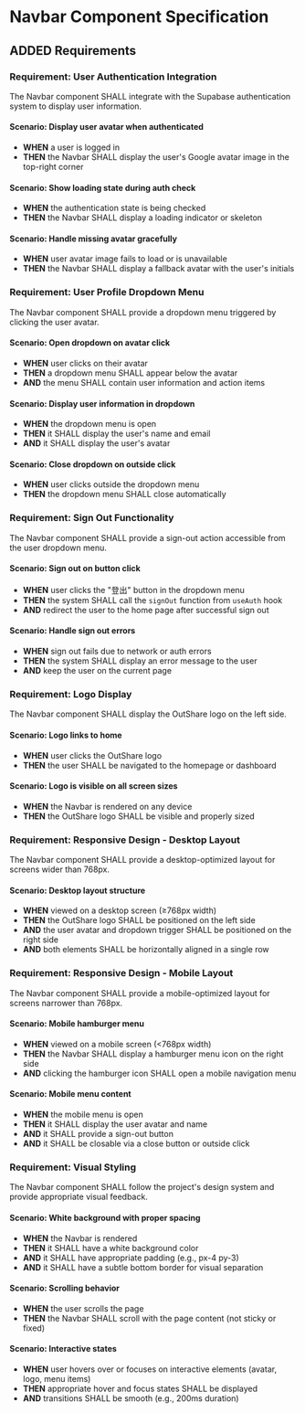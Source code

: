 # Navbar Component Specification

## ADDED Requirements

### Requirement: User Authentication Integration
The Navbar component SHALL integrate with the Supabase authentication system to display user information.

#### Scenario: Display user avatar when authenticated
- **WHEN** a user is logged in
- **THEN** the Navbar SHALL display the user's Google avatar image in the top-right corner

#### Scenario: Show loading state during auth check
- **WHEN** the authentication state is being checked
- **THEN** the Navbar SHALL display a loading indicator or skeleton

#### Scenario: Handle missing avatar gracefully
- **WHEN** user avatar image fails to load or is unavailable
- **THEN** the Navbar SHALL display a fallback avatar with the user's initials

### Requirement: User Profile Dropdown Menu
The Navbar component SHALL provide a dropdown menu triggered by clicking the user avatar.

#### Scenario: Open dropdown on avatar click
- **WHEN** user clicks on their avatar
- **THEN** a dropdown menu SHALL appear below the avatar
- **AND** the menu SHALL contain user information and action items

#### Scenario: Display user information in dropdown
- **WHEN** the dropdown menu is open
- **THEN** it SHALL display the user's name and email
- **AND** it SHALL display the user's avatar

#### Scenario: Close dropdown on outside click
- **WHEN** user clicks outside the dropdown menu
- **THEN** the dropdown menu SHALL close automatically

### Requirement: Sign Out Functionality
The Navbar component SHALL provide a sign-out action accessible from the user dropdown menu.

#### Scenario: Sign out on button click
- **WHEN** user clicks the "登出" button in the dropdown menu
- **THEN** the system SHALL call the `signOut` function from `useAuth` hook
- **AND** redirect the user to the home page after successful sign out

#### Scenario: Handle sign out errors
- **WHEN** sign out fails due to network or auth errors
- **THEN** the system SHALL display an error message to the user
- **AND** keep the user on the current page

### Requirement: Logo Display
The Navbar component SHALL display the OutShare logo on the left side.

#### Scenario: Logo links to home
- **WHEN** user clicks the OutShare logo
- **THEN** the user SHALL be navigated to the homepage or dashboard

#### Scenario: Logo is visible on all screen sizes
- **WHEN** the Navbar is rendered on any device
- **THEN** the OutShare logo SHALL be visible and properly sized

### Requirement: Responsive Design - Desktop Layout
The Navbar component SHALL provide a desktop-optimized layout for screens wider than 768px.

#### Scenario: Desktop layout structure
- **WHEN** viewed on a desktop screen (≥768px width)
- **THEN** the OutShare logo SHALL be positioned on the left side
- **AND** the user avatar and dropdown trigger SHALL be positioned on the right side
- **AND** both elements SHALL be horizontally aligned in a single row

### Requirement: Responsive Design - Mobile Layout
The Navbar component SHALL provide a mobile-optimized layout for screens narrower than 768px.

#### Scenario: Mobile hamburger menu
- **WHEN** viewed on a mobile screen (<768px width)
- **THEN** the Navbar SHALL display a hamburger menu icon on the right side
- **AND** clicking the hamburger icon SHALL open a mobile navigation menu

#### Scenario: Mobile menu content
- **WHEN** the mobile menu is open
- **THEN** it SHALL display the user avatar and name
- **AND** it SHALL provide a sign-out button
- **AND** it SHALL be closable via a close button or outside click

### Requirement: Visual Styling
The Navbar component SHALL follow the project's design system and provide appropriate visual feedback.

#### Scenario: White background with proper spacing
- **WHEN** the Navbar is rendered
- **THEN** it SHALL have a white background color
- **AND** it SHALL have appropriate padding (e.g., px-4 py-3)
- **AND** it SHALL have a subtle bottom border for visual separation

#### Scenario: Scrolling behavior
- **WHEN** the user scrolls the page
- **THEN** the Navbar SHALL scroll with the page content (not sticky or fixed)

#### Scenario: Interactive states
- **WHEN** user hovers over or focuses on interactive elements (avatar, logo, menu items)
- **THEN** appropriate hover and focus states SHALL be displayed
- **AND** transitions SHALL be smooth (e.g., 200ms duration)


